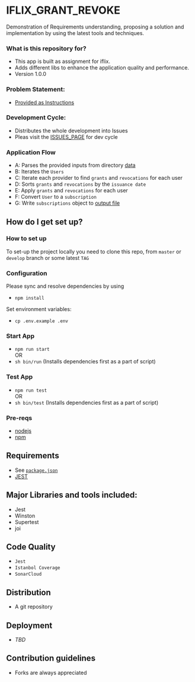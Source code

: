 # IFLIX_GRANT_REVOKE #

Demonstration of Requirements understanding, proposing a solution and implementation by using the latest tools and techniques. 

### What is this repository for? ###

* This app is built as assignment for iflix. 
* Adds different libs to enhance the application quality and performance.
* Version 1.0.0

### Problem Statement:
- [Provided as Instructions](INSTRUCTIONS.md)

### Development Cycle:
- Distributes the whole development into Issues
- Pleas visit the [ISSUES_PAGE](https://github.com/naeemark/iflix-grant-revoke/issues?q=is%3Aissue+is%3Aclosed) for dev cycle


### Application Flow ###

- A: Parses the provided inputs from directory [data](/data)
- B: Iterates the `Users`
- C: Iterate each provider to find `grants` and `revocations` for each user
- D: Sorts `grants` and `revocations` by the `issuance date`
- E: Apply `grants` and `revocations` for each user
- F: Convert `User` to a `subscription`
- G: Write `subscriptions` object to [output file](/output/result.json)

## How do I get set up? ##

### How to set up ###
To set-up the project locally you need to clone this repo, from `master` or `develop` branch or some latest `TAG`

### Configuration ###

Please sync and resolve dependencies by using
- `npm install`

Set environment variables:
- `cp .env.example .env`

### Start App
- `npm run start`    
    OR
- `sh bin/run` (Installs dependencies first as a part of script)

### Test App
- `npm run test`   
   OR
- `sh bin/test` (Installs dependencies first as a part of script)

### Pre-reqs

- [nodejs](https://nodejs.org)
- [npm](www.npmjs.com/‎)

## Requirements ##

- See [`package.json`](/package.json)
- [JEST](https://jestjs.io)


## Major Libraries and tools included: ##

- Jest
- Winston
- Supertest
- joi

## Code Quality ##

- `Jest`
- `Istanbol Coverage`
- `SonarCloud`

## Distribution ##
- A git repository

## Deployment ##
- _TBD_

## Contribution guidelines ##

- Forks are always appreciated
